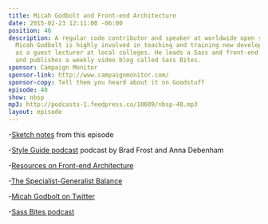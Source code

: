 ```yaml
---
title: Micah Godbolt and Front-end Architecture
date: 2015-02-23 12:11:00 -06:00
position: 46
description: A regular code contributor and speaker at worldwide open source events,
  Micah Godbolt is highly involved in teaching and training new developers, sometimes
  as a guest lecturer at local colleges. He leads a Sass and front-end meetup in Portland
  and publishes a weekly video blog called Sass Bites.
sponsor: Campaign Monitor
sponsor-link: http://www.campaignmonitor.com/
sponsor-copy: Tell them you heard about it on Goodstuff
episode: 48
show: nbsp
mp3: http://podcasts-1.feedpress.co/10609/nbsp-48.mp3
layout: episode
---
```


-[Sketch notes](https://twitter.com/samkap/status/569325916016369664) from this episode

-[Style Guide podcast](styleguides.io/podcast/) podcast by Brad Frost and Anna Debenham

-[Resources on Front-end Architecture](https://github.com/micahgodbolt/front-end-architecture)

-[The Specialist-Generalist Balance](http://alistapart.com/article/the-specialist-generalist-balance)

-[Micah Godbolt on Twitter](https://twitter.com/micahgodbolt)

-[Sass Bites podcast](http://youtube.com/SassBites)
